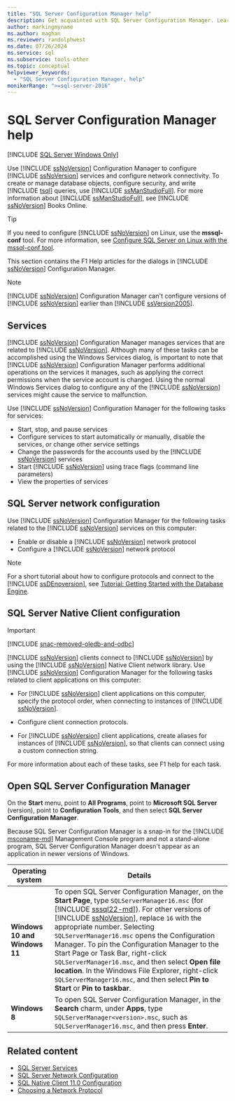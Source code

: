 ```yaml
---
title: "SQL Server Configuration Manager help"
description: Get acquainted with SQL Server Configuration Manager. Learn how to use it to manage SQL Server services and configure network connectivity.
author: markingmyname
ms.author: maghan
ms.reviewer: randolphwest
ms.date: 07/26/2024
ms.service: sql
ms.subservice: tools-other
ms.topic: conceptual
helpviewer_keywords:
  - "SQL Server Configuration Manager, help"
monikerRange: ">=sql-server-2016"
---
```

# SQL Server Configuration Manager help

[!INCLUDE [SQL Server Windows Only](../../includes/applies-to-version/sql-windows-only.md)]

Use [!INCLUDE [ssNoVersion](../../includes/ssnoversion-md.md)] Configuration Manager to configure [!INCLUDE [ssNoVersion](../../includes/ssnoversion-md.md)] services and configure network connectivity. To create or manage database objects, configure security, and write [!INCLUDE [tsql](../../includes/tsql-md.md)] queries, use [!INCLUDE [ssManStudioFull](../../includes/ssmanstudiofull-md.md)]. For more information about [!INCLUDE [ssManStudioFull](../../includes/ssmanstudiofull-md.md)], see [!INCLUDE [ssNoVersion](../../includes/ssnoversion-md.md)] Books Online.

> [!TIP]  
> If you need to configure [!INCLUDE [ssNoVersion](../../includes/ssnoversion-md.md)] on Linux, use the **mssql-conf** tool. For more information, see [Configure SQL Server on Linux with the mssql-conf tool](../../linux/sql-server-linux-configure-mssql-conf.md).

This section contains the F1 Help articles for the dialogs in [!INCLUDE [ssNoVersion](../../includes/ssnoversion-md.md)] Configuration Manager.

> [!NOTE]  
> [!INCLUDE [ssNoVersion](../../includes/ssnoversion-md.md)] Configuration Manager can't configure versions of [!INCLUDE [ssNoVersion](../../includes/ssnoversion-md.md)] earlier than [!INCLUDE [ssVersion2005](../../includes/ssversion2005-md.md)].

## Services

[!INCLUDE [ssNoVersion](../../includes/ssnoversion-md.md)] Configuration Manager manages services that are related to [!INCLUDE [ssNoVersion](../../includes/ssnoversion-md.md)]. Although many of these tasks can be accomplished using the Windows Services dialog, is important to note that [!INCLUDE [ssNoVersion](../../includes/ssnoversion-md.md)] Configuration Manager performs additional operations on the services it manages, such as applying the correct permissions when the service account is changed. Using the normal Windows Services dialog to configure any of the [!INCLUDE [ssNoVersion](../../includes/ssnoversion-md.md)] services might cause the service to malfunction.

Use [!INCLUDE [ssNoVersion](../../includes/ssnoversion-md.md)] Configuration Manager for the following tasks for services:

- Start, stop, and pause services
- Configure services to start automatically or manually, disable the services, or change other service settings
- Change the passwords for the accounts used by the [!INCLUDE [ssNoVersion](../../includes/ssnoversion-md.md)] services
- Start [!INCLUDE [ssNoVersion](../../includes/ssnoversion-md.md)] using trace flags (command line parameters)
- View the properties of services

## SQL Server network configuration

Use [!INCLUDE [ssNoVersion](../../includes/ssnoversion-md.md)] Configuration Manager for the following tasks related to the [!INCLUDE [ssNoVersion](../../includes/ssnoversion-md.md)] services on this computer:

- Enable or disable a [!INCLUDE [ssNoVersion](../../includes/ssnoversion-md.md)] network protocol
- Configure a [!INCLUDE [ssNoVersion](../../includes/ssnoversion-md.md)] network protocol

> [!NOTE]  
> For a short tutorial about how to configure protocols and connect to the [!INCLUDE [ssDEnoversion](../../includes/ssdenoversion-md.md)], see [Tutorial: Getting Started with the Database Engine](../../relational-databases/tutorial-getting-started-with-the-database-engine.md).

## SQL Server Native Client configuration

> [!IMPORTANT]  
> [!INCLUDE [snac-removed-oledb-and-odbc](../../includes/snac-removed-oledb-and-odbc.md)]

[!INCLUDE [ssNoVersion](../../includes/ssnoversion-md.md)] clients connect to [!INCLUDE [ssNoVersion](../../includes/ssnoversion-md.md)] by using the [!INCLUDE [ssNoVersion](../../includes/ssnoversion-md.md)] Native Client network library. Use [!INCLUDE [ssNoVersion](../../includes/ssnoversion-md.md)] Configuration Manager for the following tasks related to client applications on this computer:

- For [!INCLUDE [ssNoVersion](../../includes/ssnoversion-md.md)] client applications on this computer, specify the protocol order, when connecting to instances of [!INCLUDE [ssNoVersion](../../includes/ssnoversion-md.md)].

- Configure client connection protocols.

- For [!INCLUDE [ssNoVersion](../../includes/ssnoversion-md.md)] client applications, create aliases for instances of [!INCLUDE [ssNoVersion](../../includes/ssnoversion-md.md)], so that clients can connect using a custom connection string.

For more information about each of these tasks, see F1 help for each task.

## Open SQL Server Configuration Manager

On the **Start** menu, point to **All Programs**, point to **Microsoft SQL Server** (version), point to **Configuration Tools**, and then select **SQL Server Configuration Manager**.

Because SQL Server Configuration Manager is a snap-in for the [!INCLUDE [msconame-md](../../includes/msconame-md.md)] Management Console program and not a stand-alone program, SQL Server Configuration Manager doesn't appear as an application in newer versions of Windows.

| Operating system | Details |
| --- | --- |
| **Windows 10 and Windows 11** | To open SQL Server Configuration Manager, on the **Start Page**, type `SQLServerManager16.msc` (for [!INCLUDE [sssql22-md](../../includes/sssql22-md.md)]). For other versions of [!INCLUDE [ssNoVersion](../../includes/ssnoversion-md.md)], replace `16` with the appropriate number. Selecting `SQLServerManager16.msc` opens the Configuration Manager. To pin the Configuration Manager to the Start Page or Task Bar, right-click `SQLServerManager16.msc`, and then select **Open file location**. In the Windows File Explorer, right-click `SQLServerManager16.msc`, and then select **Pin to Start** or **Pin to taskbar**. |
| **Windows 8** | To open SQL Server Configuration Manager, in the **Search** charm, under **Apps**, type `SQLServerManager<version>.msc`, such as `SQLServerManager16.msc`, and then press **Enter**. |

## Related content

- [SQL Server Services](sql-server-services.md)
- [SQL Server Network Configuration](sql-server-network-configuration.md)
- [SQL Native Client 11.0 Configuration](sql-native-client-11-0-configuration.md)
- [Choosing a Network Protocol](/previous-versions/sql/sql-server-2016/ms187892(v=sql.130))
